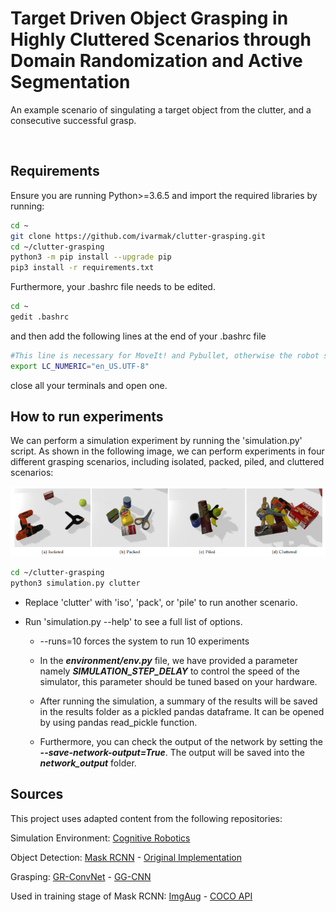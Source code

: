 # Target Driven Object Grasping in Highly Cluttered Scenarios through Domain Randomization and Active Segmentation 

An example scenario of singulating a target object from the clutter, and a consecutive successful grasp.

<p align="center">
  <img src="img/isolate+grasp.gif" width="800" title="">
</p>


## Requirements

Ensure you are running Python>=3.6.5 and import the required libraries by running:

```bash
cd ~
git clone https://github.com/ivarmak/clutter-grasping.git
cd ~/clutter-grasping
python3 -m pip install --upgrade pip
pip3 install -r requirements.txt
```

Furthermore, your .bashrc file needs to be edited.

```bash
cd ~
gedit .bashrc
```
and then add the following lines at the end of your .bashrc file

```sh
#This line is necessary for MoveIt! and Pybullet, otherwise the robot seems broken
export LC_NUMERIC="en_US.UTF-8"
```

close all your terminals and open one. 

## How to run experiments
We can perform a simulation experiment by running the 'simulation.py' script. As shown in the following image, we can perform experiments in four different grasping scenarios, including isolated, packed, piled, and cluttered scenarios:

<p align="center">
  <img src="img/scenarios.png" width="800" title="">
</p>


```bash
cd ~/clutter-grasping
python3 simulation.py clutter
```

  - Replace 'clutter' with 'iso', 'pack', or 'pile' to run another scenario.

  - Run 'simulation.py --help' to see a full list of options.
    
      - --runs=10 forces the system to run 10 experiments
      - In the ***environment/env.py*** file, we have provided a parameter namely ***SIMULATION_STEP_DELAY*** to control the speed of the simulator, this parameter should be tuned based on your hardware. 
       
      - After running the simulation, a summary of the results will be saved in the results folder as a pickled pandas dataframe. It can be opened by using pandas read_pickle function.

      - Furthermore, you can check the output of the network by setting the ***--save-network-output=True***. The output will be saved into the ***network_output*** folder.

## Sources

This project uses adapted content from the following repositories:

Simulation Environment:
[Cognitive Robotics](https://github.com/SeyedHamidreza/cognitive_robotics_manipulation)

Object Detection:
[Mask RCNN](https://github.com/SriRamGovardhanam/wastedata-Mask_RCNN-multiple-classes) - [Original Implementation](https://github.com/matterport/Mask_RCNN)

Grasping:
[GR-ConvNet](https://github.com/skumra/robotic-grasping) - [GG-CNN](https://github.com/dougsm/ggcnn)

Used in training stage of Mask RCNN:
[ImgAug](https://github.com/aleju/imgaug) - [COCO API](https://github.com/cocodataset/cocoapi)
